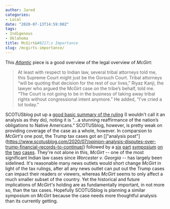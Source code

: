 ```yaml
---
author: Jared
categories:
- Local
date: "2020-07-13T14:59:00Z"
tags:
- Indigenous
- Oklahoma
title: McGirt&#8217;s Importance
slug: /mcgirts-importance/
---
```

This [*Atlantic*](https://www.theatlantic.com/ideas/archive/2020/07/mcgirt-case-historic-win-tribes/614071/) piece is a good overview of the legal overview of *McGirt*:

> At least with respect to Indian law, several tribal attorneys told me, this Supreme Court might just be the Gorsuch Court. Tribal attorneys “will be quoting that decision for the rest of our lives,” Riyaz Kanji, the lawyer who argued the McGirt case on the tribe’s behalf, told me. “The Court is not going to be in the business of taking away tribal rights without congressional intent anymore.” He added, “I’ve cried a lot today.”

SCOTUSblog put up a [good basic summary of the ruling](https://www.scotusblog.com/2020/07/opinion-analysis-justices-toe-hard-line-in-affirming-reservation-status-for-eastern-oklahoma/) (I wouldn't call it an analysis as they do), noting it is "…a stunning reaffirmance of the nation’s obligations to Native Americans." SCOTUSblog, however, is pretty weak on providing coverage of the case as a whole, however. In comparsion to *McGirt's* one post, the Trump tax cases got an []"analysis post"](https://www.scotusblog.com/2020/07/opinion-analysis-disputes-over-trump-financial-records-to-continue/) followed by a [six](https://www.scotusblog.com/2020/07/symposium-a-better-way-to-limit-congress-subpoena-power) [part](https://www.scotusblog.com/2020/07/symposium-the-trump-subpoena-cases-and-the-search-for-normalcy/) [symposium](https://www.scotusblog.com/2020/07/symposium-a-resounding-rejection-of-trumps-authoritarian-approach-to-the-presidency) [on the](https://www.scotusblog.com/2020/07/symposium-it-must-be-nice-to-have-john-marshall-on-your-side/) [two](https://www.scotusblog.com/2020/07/symposium-channeling-an-old-chief-to-reject-a-new-immunity/) [cases](https://www.scotusblog.com/2020/07/symposium-on-trump-tax-returns-the-latest-battles-may-be-over-but-the-war-rages-on/). They're not alone in this, *McGirt* -- one of the most significant Indian law cases since *Worcester v. Georgia* -- has largely been sidelined. It's reasonable many news outlets would short change *McGirt* in light of the tax rulings, after all any news outlet can put out the Trump cases can impact their readers or viewers, whereas *McGirt* seems to only affect a much smaller subset of the country. Yet the historical and future implications of *McGirt's* holding are as fundamentally important, in not more so, than the tax cases. Hopefully SCOTUSblog is planning a similar symposium on *McGirt* because the case needs more thoughtful analysis than its currently getting.
